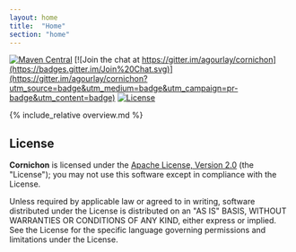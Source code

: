 ```yaml
---
layout: home
title:  "Home"
section: "home"
---
```


[![Maven Central](https://maven-badges.herokuapp.com/maven-central/com.github.agourlay/cornichon-core_2.13/badge.svg)](https://maven-badges.herokuapp.com/maven-central/com.github.agourlay/cornichon-core_2.13)
[![Join the chat at https://gitter.im/agourlay/cornichon](https://badges.gitter.im/Join%20Chat.svg)](https://gitter.im/agourlay/cornichon?utm_source=badge&utm_medium=badge&utm_campaign=pr-badge&utm_content=badge)
[![License](http://img.shields.io/:license-Apache%202-brightgreen.svg)](http://www.apache.org/licenses/LICENSE-2.0.txt)

<a name="overview"></a>

{% include_relative overview.md %}

## License

**Cornichon** is licensed under the [Apache License, Version 2.0](http://www.apache.org/licenses/LICENSE-2.0) (the
"License"); you may not use this software except in compliance with the License.

Unless required by applicable law or agreed to in writing, software
distributed under the License is distributed on an "AS IS" BASIS,
WITHOUT WARRANTIES OR CONDITIONS OF ANY KIND, either express or implied.
See the License for the specific language governing permissions and
limitations under the License.
